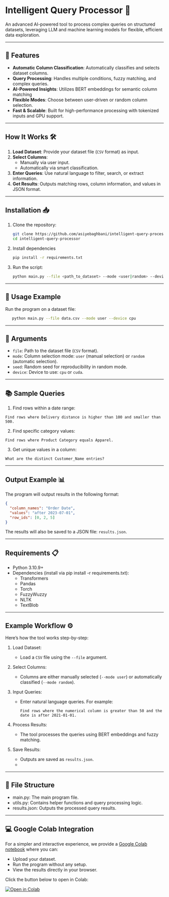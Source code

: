 # Intelligent Query Processor 🚀

An advanced AI-powered tool to process complex queries on structured datasets, leveraging LLM and machine learning models for flexible, efficient data exploration.

---

## 🌟 Features 
- **Automatic Column Classification**: Automatically classifies and selects dataset columns.
- **Query Processing**: Handles multiple conditions, fuzzy matching, and complex queries.
- **AI-Powered Insights**: Utilizes BERT embeddings for semantic column matching
- **Flexible Modes**: Choose between user-driven or random column selection.
- **Fast & Scalable**: Built for high-performance processing with tokenized inputs and GPU support.

---

## How It Works 🛠️
1. **Load Dataset**: Provide your dataset file (`CSV` format) as input.
2. **Select Columns**:
   - Manually via user input.
   - Automatically via smart classification.
3. **Enter Queries**: Use natural language to filter, search, or extract information.
4. **Get Results**: Outputs matching rows, column information, and values in JSON format.

---

## Installation 📥
1. Clone the repository:
   ```bash
   git clone https://github.com/asiyebaghbani/intelligent-query-processor.git
   cd intelligent-query-processor

2. Install dependencies
   ```bash
   pip install -r requirements.txt

3. Run the script:
   ```bash
   python main.py --file <path_to_dataset> --mode <user|random> --device <cpu|cuda>
--- 
## 📝 Usage Example
Run the program on a dataset file:
```bash
   python main.py --file data.csv --mode user --device cpu
 ```

---
## 📄 Arguments 
- `file`: Path to the dataset file (`CSV` format).
- `mode`: Column selection mode: `user` (manual selection) or `random` (automatic selection).
- `seed`: Random seed for reproducibility in random mode.
- `device`: Device to use: `cpu` or `cuda`.
  
---
## 📚 Sample Queries
1. Find rows within a date range:

```text
Find rows where Delivery distance is higher than 100 and smaller than 500.
```

2. Find specific category values:

```text
Find rows where Product Category equals Apparel.
```
3. Get unique values in a column:

```text
What are the distinct Customer_Name entries?
```
---
## Output Example 📊
The program will output results in the following format:

```json
{
  "column_names": "Order Date",
  "values": "after 2023-07-01",
  "row_ids": [0, 2, 5]
}
```
The results will also be saved to a JSON file: `results.json`.

---
## Requirements 📋
   - Python 3.10.9+
   - Dependencies (install via pip install -r requirements.txt):
      - Transformers
      - Pandas
      - Torch
      - FuzzyWuzzy
      - NLTK
      - TextBlob
---

## Example Workflow ⚙️
Here’s how the tool works step-by-step:

1. Load Dataset:

   - Load a `CSV` file using the `--file` argument.
2. Select Columns:

   - Columns are either manually selected (`--mode user`) or automatically classified (`--mode random`).
3. Input Queries:

   - Enter natural language queries. For example:
      ```text
      Find rows where the numerical column is greater than 50 and the date is after 2021-01-01.
      ```
4. Process Results:

   - The tool processes the queries using BERT embeddings and fuzzy matching.
     
5. Save Results:
   - Outputs are saved as `results.json`.
   - 
---
## 📁 File Structure
   - main.py: The main program file.
   - utils.py: Contains helper functions and query processing logic.
   - results.json: Outputs the processed query results.

---

## 💻 Google Colab Integration
For a simpler and interactive experience, we provide a [Google Colab notebook](https://colab.research.google.com/drive/1bDOL9eGNIbZ9QVTXAy9jlufmz64bUSnS?usp=sharing) where you can:

   - Upload your dataset.
   - Run the program without any setup.
   - View the results directly in your browser.

Click the button below to open in Colab:

[![Open in Colab](https://colab.research.google.com/assets/colab-badge.svg)](https://colab.research.google.com/drive/1bDOL9eGNIbZ9QVTXAy9jlufmz64bUSnS?usp=sharing)





